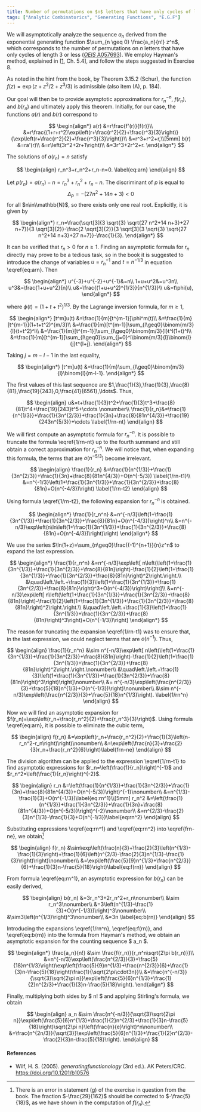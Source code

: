 ```yaml
---
title: Number of permutations on $n$ letters that have only cycles of length $3$ or less (Hayman's method)
tags: ["Analytic Combinatorics", "Generating Functions", "E.G.F"]
---
```


We will asymptotically analyze the sequence $a_n$ derived from the exponential generating function $\sum_{n \geq 0} \frac{a_n}{n!} z^n$, which corresponds to the number of permutations on $n$ letters that have only cycles of length $3$ or less (<a href="https://oeis.org/A057693" target="_blank">*OEIS* A057693</a>). We employ Hayman's method, explained in \[[1][Wilf], Ch. 5.4\], and follow the steps suggested in Exercise 8.

[Wilf]: generatingfunctionology

As noted in the hint from the book, by Theorem 3.15.2 (Schur), the function $f(z)=\exp\left(z + z^2/2 + z^3/3 \right)$ is admissible (also item (A), p. 184).

Our goal will then be to provide asymptotic approximations for $r_n^{-n}$, $f(r_n)$, and $b(r_n)$ and ultimately apply this theorem. Initially, for our case, the functions $a(r)$ and $b(r)$ correspond to  

$$
\begin{align*}  
    a(r)  
    &=r\frac{f'(r)}{f(r)}\\  
    &=r\frac{(1+r+r^2)\exp\left(r+\frac{r^2}{2}+\frac{r^3}{3}\right)}{\exp\left(r+\frac{r^2}{2}+\frac{r^3}{3}\right)}\\  
    &=r^3+r^2+r,\\[5mm]  
    b(r)  
    &=ra'(r)\\  
    &=r\left(3r^2+2r+1\right)\\  
    &=3r^3+2r^2+r.  
\end{align*}  
$$

The solutions of $a(r_n)=n$ satisfy  

$$
\begin{align}  
    r_n^3+r_n^2+r_n-n=0. \label{eq:arn}  
\end{align}
$$

Let $p(r_n)=a(r_n)-n=r_n^3+r_n^2+r_n-n$. The discriminant of $p$ is equal to $$\Delta_p=-(27n^2+14n+3)<0$$ for all $n\in\\mathbb{N}$, so there exists only one real root. Explicitly, it is given by

$$
\begin{align*}  
    r_n=\frac{\sqrt[3]{3 \sqrt{3} \sqrt{27 n^2+14 n+3}+27 n+7}}{3 \sqrt[3]{2}}-\frac{2 \sqrt[3]{2}}{3 \sqrt[3]{3 \sqrt{3} \sqrt{27 n^2+14 n+3}+27 n+7}}-\frac{1}{3}.
\end{align*}
$$

It can be verified that $r_n>0$ for $n\geq 1$. Finding an asymptotic formula for $r_n$ directly may prove to be a tedious task, so in the book it is suggested to introduce the change of variables $u=r_n^{-1}$ and $t=n^{-1/3}$ in equation \eqref{eq:arn}. Then  

$$
\begin{align*}  
    u^{-3}+u^{-2}+u^{-1}&=n\\  
    1+u+u^2&=u^3n\\  
    u^3&=\frac{1+u+u^2}{n}\\  
    u&=\frac{(1+u+u^2)^{1/3}}{n^{1/3}}\\  
    u&=t\phi(u),  
\end{align*}
$$

where $\phi(t)=(1+t+t^2)^{1/3}$. By the Lagrange inversion formula, for $m\geq1$,  

$$
\begin{align*}  
    [t^m]u(t)  
    &=\frac{1}{m}[t^{m-1}]\phi^m(t)\\  
    &=\frac{1}{m}[t^{m-1}](1+t+t^2)^{m/3}\\  
    &=\frac{1}{m}[t^{m-1}]\sum_{l\geq0}\binom{m/3}{l}(t+t^2)^l\\  
    &=\frac{1}{m}[t^{m-1}]\sum_{l\geq0}\binom{m/3}{l}t^l(1+t)^l\\    
    &=\frac{1}{m}[t^{m-1}]\sum_{l\geq0}\sum_{j=0}^l\binom{m/3}{l}\binom{l}{j}t^{l+j}.  
\end{align*}
$$

Taking $j=m-l-1$ in the last equality,  

$$
\begin{align*}  
    [t^m]u(t)  
    &=\frac{1}{m}\sum_{l\geq0}\binom{m/3}{l}\binom{l}{m-l-1}.  
\end{align*}
$$

The first values of this last sequence are $1,\frac{1}{3},\frac{1}{3},\frac{8}{81},\frac{19}{243},0,\frac{41}{6561},\ldots$. Thus,

$$
\begin{align}  
    u&=t+\frac{1}{3}t^2+\frac{1}{3}t^3+\frac{8}{81}t^4+\frac{19}{243}t^5+\cdots \nonumber\\  
    \frac{1}{r_n}&=\frac{1}{n^{1/3}}+\frac{1}{3n^{2/3}}+\frac{1}{3n}+\frac{8}{81n^{4/3}}+\frac{19}{243n^{5/3}}+\cdots \label{1/rn-nt}  
\end{align}
$$

We will first compute an asymptotic formula for $r_n^{-n}$. It is possible to truncate the formula \eqref{1/rn-nt} up to the fourth summand and still obtain a correct approximation for $r_n^{-n}$. We will notice that, when expanding this formula, the terms that are $o(n^{-5/3})$ become irrelevant.  

$$
\begin{align}
    \frac{1}{r_n}  
    &=\frac{1}{n^{1/3}}+\frac{1}{3n^{2/3}}+\frac{1}{3n}+\frac{8}{81n^{4/3}}+O(n^{-5/3}) \label{1/rn-t1}\\  
    &=n^{-1/3}\left(1+\frac{1}{3n^{1/3}}+\frac{1}{3n^{2/3}}+\frac{8}{81n}+O(n^{-4/3})\right) \label{1/rn-t2}  
\end{align}
$$

Using formula \eqref{1/rn-t2}, the following expansion for $r_n^{-n}$ is obtained.

$$
\begin{align*}  
    \frac{1}{r_n^n}  
    &=n^{-n/3}\left(1+\frac{1}{3n^{1/3}}+\frac{1}{3n^{2/3}}+\frac{8}{81n}+O(n^{-4/3})\right)^n\\  
    &=n^{-n/3}\exp\left(n\ln\left(1+\frac{1}{3n^{1/3}}+\frac{1}{3n^{2/3}}+\frac{8}{81n}+O(n^{-4/3})\right)\right)
\end{align*}
$$

We use the series $\ln(1+z)=\sum_{n\geq0}\frac{(-1)^{n+1}}{n}z^n$ to expand the last expression.  

$$
\begin{align*}  
    \frac{1}{r_n^n}  
    &=n^{-n/3}\exp\left[ n\left(\left(1+\frac{1}{3n^{1/3}}+\frac{1}{3n^{2/3}}+\frac{8}{81n}\right)-\frac{1}{2}\left(1+\frac{1}{3n^{1/3}}+\frac{1}{3n^{2/3}}+\frac{8}{81n}\right)^2\right.\right.\\  
    &\quad\left.\left.+\frac{1}{3}\left(1+\frac{1}{3n^{1/3}}+\frac{1}{3n^{2/3}}+\frac{8}{81n}\right)^3+O(n^{-4/3})\right)\right]\\  
    &=n^{-n/3}\exp\left[ n\left(\left(1+\frac{1}{3n^{1/3}}+\frac{1}{3n^{2/3}}+\frac{8}{81n}\right)-\frac{1}{2}\left(1+\frac{1}{3n^{1/3}}+\frac{1}{3n^{2/3}}+\frac{8}{81n}\right)^2\right.\right.\\  
    &\quad\left.\left.+\frac{1}{3}\left(1+\frac{1}{3n^{1/3}}+\frac{1}{3n^{2/3}}+\frac{8}{81n}\right)^3\right)+O(n^{-1/3})\right]  
\end{align*}
$$

The reason for truncating the expansion \eqref{1/rn-t1} was to ensure that, in the last expression, we could neglect terms that are $o(n^{-1})$. Thus,  

$$
\begin{align}
    \frac{1}{r_n^n}
    &\sim n^{-n/3}\exp\left[ n\left(\left(1+\frac{1}{3n^{1/3}}+\frac{1}{3n^{2/3}}+\frac{8}{81n}\right)-\frac{1}{2}\left(1+\frac{1}{3n^{1/3}}+\frac{1}{3n^{2/3}}+\frac{8}{81n}\right)^2\right.\right.\nonumber\\
    &\quad\left.\left.+\frac{1}{3}\left(1+\frac{1}{3n^{1/3}}+\frac{1}{3n^{2/3}}+\frac{8}{81n}\right)^3\right)\right]\nonumber\\
    &= n^{-n/3}\exp\left(\frac{n^{2/3}}{3}+\frac{5}{18}n^{1/3}+O(n^{-1/3})\right)\nonumber\\
    &\sim n^{-n/3}\exp\left(\frac{n^{2/3}}{3}+\frac{5}{18}n^{1/3}\right). \label{1/rn^n}
\end{align}
$$

Now we will find an asymptotic expansion for $f(r_n)=\exp\left(r_n+\frac{r_n^2}{2}+\frac{r_n^3}{3}\right)$. Using formula \eqref{eq:arn}, it is possible to eliminate the cubic term,

$$
\begin{align}  
    f(r_n)  
    &=\exp\left(r_n+\frac{r_n^2}{2}+\frac{1}{3}\left(n-r_n^2-r_n\right)\right)\nonumber\\  
    &=\exp\left(\frac{n}{3}+\frac{2}{3}r_n+\frac{r_n^2}{6}\right)\label{frn-ne}  
\end{align}
$$

The division algorithm can be applied to the expression \eqref{1/rn-t1} to find asymptotic expressions for $r_n=\left(\frac{1}{r_n}\right)^{-1}$ and $r_n^2=\left(\frac{1}{r_n}\right)^{-2}$.

$$
\begin{align}  
    r_n  
    &=\left(\frac{1}{n^{1/3}}+\frac{1}{3n^{2/3}}+\frac{1}{3n}+\frac{8}{81n^{4/3}}+O(n^{-5/3})\right)^{-1}\nonumber\\  
    &=n^{1/3}-\frac{1}{3}+O(n^{-1/3})\label{eq:rn^1}\\[5mm]  
    r_n^2  
    &=\left(\frac{1}{n^{1/3}}+\frac{1}{3n^{2/3}}+\frac{1}{3n}+\frac{8}{81n^{4/3}}+O(n^{-5/3})\right)^{-2}\nonumber\\  
    &=n^{2/3}-\frac{2}{3}n^{1/3}-\frac{1}{3}+O(n^{-1/3})\label{eq:rn^2}  
\end{align}
$$

Substituting expressions \eqref{eq:rn^1} and \eqref{eq:rn^2} into \eqref{frn-ne}, we obtain[^Error8]

[^Error8]: There is an error in statement (g) of the exercise in question from the book. The fraction $-\frac{29}{162}$ should be corrected to $-\frac{5}{18}$, as we have shown in the computation of $f(r_n)$.

$$
\begin{align}
    f(r_n)
    &\sim\exp\left(\frac{n}{3}+\frac{2}{3}\left(n^{1/3}-\frac{1}{3}\right)+\frac{1}{6}\left(n^{2/3}-\frac{2}{3}n^{1/3}-\frac{1}{3}\right)\right)\nonumber\\
    &=\exp\left(\frac{5}{9}n^{1/3}+\frac{n^{2/3}}{6}+\frac{1}{3}n-\frac{5}{18}\right)\label{eq:f(rn)}
\end{align}
$$

From formula \eqref{eq:rn^1}, an asymptotic expression for $b(r_n)$ can be easily derived,  

$$
\begin{align}
    b(r_n)
    &=3r_n^3+2r_n^2+r_n\nonumber\\
    &\sim r_n^3\nonumber\\
    &=3\left(n^{1/3}-\frac{1}{3}+O(n^{-1/3})\right)^3\nonumber\\
    &\sim3\left(n^{1/3}\right)^3\nonumber\\
    &=3n \label{eq:b(rn)}
\end{align} 
$$

Introducing the expansions \eqref{1/rn^n}, \eqref{eq:f(rn)}, and \eqref{eq:b(rn)} into the formula from Hayman's method, we obtain an asymptotic expansion for the counting sequence $ a_n $.  

$$
\begin{align*}
    \frac{a_n}{n!}
    &\sim \frac{f(r_n)}{r_n^n\sqrt{2\pi b(r_n)}}\\
    &=n^{-n/3}\exp\left(\frac{n^{2/3}}{3}+\frac{5}{18}n^{1/3}\right)\exp\left(\frac{5}{9}n^{1/3}+\frac{n^{2/3}}{6}+\frac{1}{3}n-\frac{5}{18}\right)\frac{1}{\sqrt{2\pi\cdot3n}}\\
    &=\frac{n^{-n/3}}{\sqrt{3}\sqrt{2\pi n}}\exp\left(\frac{5}{6}n^{1/3}+\frac{1}{2}n^{2/3}+\frac{1}{3}n-\frac{5}{18}\right).
\end{align*}
$$

Finally, multiplying both sides by $ n! $ and applying Stirling's formula, we obtain  

$$
\begin{align}
    a_n
    &\sim \frac{n^{-n/3}}{\sqrt{3}\sqrt{2\pi n}}\exp\left(\frac{5}{6}n^{1/3}+\frac{1}{2}n^{2/3}+\frac{1}{3}n-\frac{5}{18}\right)\sqrt{2\pi n}\left(\frac{n}{e}\right)^n\nonumber\\
    &=\frac{n^{2n/3}}{\sqrt{3}}\exp\left(\frac{5}{6}n^{1/3}+\frac{1}{2}n^{2/3}-\frac{2}{3}n-\frac{5}{18}\right).
\end{align}
$$

#### References

- Wilf, H. S. (2005). *generatingfunctionology* (3rd ed.). AK Peters/CRC. <a href="https://doi.org/10.1201/b10576" target="_blank">https://doi.org/10.1201/b10576</a>